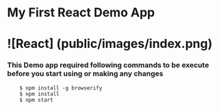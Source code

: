 # My First React Demo App
# ![React] (public/images/index.png)

### This Demo app required following commands to be execute before you start using or making any changes

```{r, engine='sh', count_lines}
    $ npm install -g browserify
    $ npm install
    $ npm start
```
